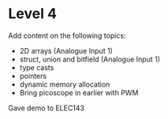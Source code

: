 # Level 4

Add content on the following topics:

* 2D arrays (Analogue Input 1)
* struct, union and bitfield (Analogue Input 1)
* type casts
* pointers
* dynamic memory allocation
* Bring picoscope in earlier with PWM

Gave demo to ELEC143